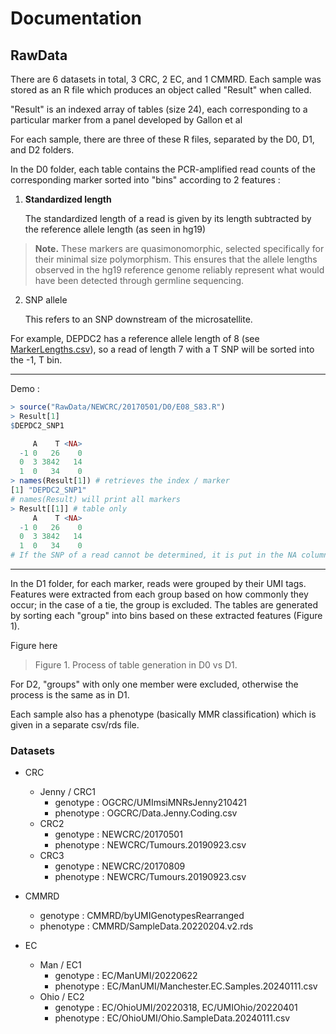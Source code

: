 # Documentation
## RawData
There are 6 datasets in total, 3 CRC, 2 EC, and 1 CMMRD. Each sample was stored as an R file which produces an object called "Result" when called.

"Result" is an indexed array of tables (size 24), each corresponding to a particular marker from a panel developed by Gallon et al

For each sample, there are three of these R files, separated by the D0, D1, and D2 folders.

In the D0 folder, each table contains the PCR-amplified read counts of the corresponding marker sorted into "bins" according to 2 features :

1. **Standardized length**

    The standardized length of a read is given by its length subtracted by the reference allele length (as seen in hg19)

> **Note.** These markers are quasimonomorphic, selected specifically for their minimal size polymorphism. This ensures that the allele lengths observed in the hg19 reference genome reliably represent what would have been detected through germline sequencing.

2. SNP allele

    This refers to an SNP downstream of the microsatellite. 
    
For example, DEPDC2 has a reference allele length of 8 (see [MarkerLengths.csv](RawData/MarkerLengths.csv)), so a read of length 7 with a T SNP will be sorted into the -1, T bin.

---

Demo :

```R
> source("RawData/NEWCRC/20170501/D0/E08_S83.R")
> Result[1]
$DEPDC2_SNP1

     A    T <NA>
  -1 0   26    0
  0  3 3842   14
  1  0   34    0
> names(Result[1]) # retrieves the index / marker
[1] "DEPDC2_SNP1"
# names(Result) will print all markers
> Result[[1]] # table only
     A    T <NA>
  -1 0   26    0
  0  3 3842   14
  1  0   34    0
# If the SNP of a read cannot be determined, it is put in the NA column
```

---

In the D1 folder, for each marker, reads were grouped by their UMI tags. Features were extracted from each group based on how commonly they occur; in the case of a tie, the group is excluded. The tables are generated by sorting each "group" into bins based on these extracted features (Figure 1).

Figure here

> Figure 1. Process of table generation in D0 vs D1.

For D2, "groups" with only one member were excluded, otherwise the process is the same as in D1.

Each sample also has a phenotype (basically MMR classification) which is given in a separate csv/rds file.

### Datasets

- CRC

    - Jenny / CRC1
        - genotype : OGCRC/UMImsiMNRsJenny210421
        - phenotype : OGCRC/Data.Jenny.Coding.csv
    - CRC2
        - genotype : NEWCRC/20170501
        - phenotype : NEWCRC/Tumours.20190923.csv
    - CRC3
        - genotype : NEWCRC/20170809
        - phenotype : NEWCRC/Tumours.20190923.csv
- CMMRD
    - genotype : CMMRD/byUMIGenotypesRearranged
    - phenotype : CMMRD/SampleData.20220204.v2.rds
- EC
    - Man / EC1
        - genotype : EC/ManUMI/20220622
        - phenotype : EC/ManUMI/Manchester.EC.Samples.20240111.csv
    - Ohio / EC2
        - genotype : EC/OhioUMI/20220318, EC/UMIOhio/20220401
        - phenotype : EC/OhioUMI/Ohio.SampleData.20240111.csv